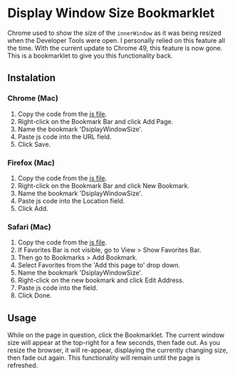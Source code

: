 # Display Window Size Bookmarklet

Chrome used to show the size of the `innerWindow` as it was being resized when the Developer Tools were open. I personally relied on this feature all the time. With the current update to Chrome 49, this feature is now gone. This is a bookmarklet to give you this functionality back.

## Instalation

### Chrome (Mac)

1. Copy the code from the [js file](display-window-size.js).
1. Right-click on the Bookmark Bar and click Add Page.
1. Name the bookmark 'DsiplayWindowSize'.
1. Paste js code into the URL field.
1. Click Save.

### Firefox (Mac)

1. Copy the code from the [js file](display-window-size.js).
1. Right-click on the Bookmark Bar and click New Bookmark.
1. Name the bookmark 'DsiplayWindowSize'.
1. Paste js code into the Location field.
1. Click Add.

### Safari (Mac)

1. Copy the code from the [js file](display-window-size.js).
1. If Favorites Bar is not visible, go to View > Show Favorites Bar.
1. Then go to Bookmarks > Add Bookmark.
1. Select Favorites from the 'Add this page to' drop down.
1. Name the bookmark 'DsiplayWindowSize'.
1. Right-click on the new bookmark and click Edit Address.
1. Paste js code into the field.
1. Click Done.

## Usage

While on the page in question, click the Bookmarklet. The current window size will appear at the top-right for a few seconds, then fade out. As you resize the browser, it will re-appear, displaying the currently changing size, then fade out again. This functionality will remain until the page is refreshed.
